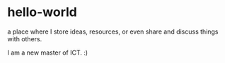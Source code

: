 # hello-world
a place where I store ideas, resources, or even share and discuss things with others.

I am a new master of ICT.
:)
